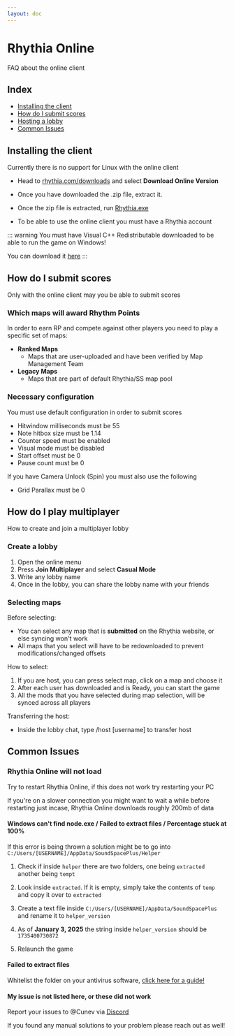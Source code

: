 ```yaml
---
layout: doc
---
```


# Rhythia Online
FAQ about the online client

## Index

- [Installing the client](#installing-the-client)
- [How do I submit scores](#how-do-i-submit-scores)
- [Hosting a lobby](#hosting-a-lobby)
- [Common Issues](#common-issues)

## Installing the client

Currently there is no support for Linux with the online client

- Head to [rhythia.com/downloads](https://www.rhythia.com/downloads) and select __Download Online Version__

- Once you have downloaded the .zip file, extract it.

- Once the zip file is extracted, run <u>Rhythia.exe</u>

- To be able to use the online client you must have a Rhythia account

::: warning
You must have Visual C++ Redistributable downloaded to be able to run the game on Windows!

You can download it [here](https://learn.microsoft.com/en-us/cpp/windows/latest-supported-vc-redist?view=msvc-170)
:::

## How do I submit scores
Only with the online client may you be able to submit scores

### Which maps will award Rhythm Points
In order to earn RP and compete against other players you need to play a specific set of maps:
- __Ranked Maps__
    - Maps that are user-uploaded and have been verified by Map Management Team
- __Legacy Maps__
    - Maps that are part of default Rhythia/SS map pool

### Necessary configuration
You must use default configuration in order to submit scores

- Hitwindow milliseconds must be 55
- Note hitbox size must be 1.14
- Counter speed must be enabled
- Visual mode must be disabled
- Start offset must be 0
- Pause count must be 0

If you have Camera Unlock (Spin) you must also use the following

- Grid Parallax must be 0

## How do I play multiplayer
How to create and join a multiplayer lobby

### Create a lobby
1. Open the online menu
2. Press __Join Multiplayer__ and select __Casual Mode__
3. Write any lobby name
4. Once in the lobby, you can share the lobby name with your friends

### Selecting maps
Before selecting:

- You can select any map that is __submitted__ on the Rhythia website, or else syncing won't work
- All maps that you select will have to be redownloaded to prevent modifications/changed offsets

How to select:

1. If you are host, you can press select map, click on a map and choose it
2. After each user has downloaded and is Ready, you can start the game
3. All the mods that you have selected during map selection, will be synced across all players

Transferring the host:

- Inside the lobby chat, type /host \[username] to transfer host

## Common Issues

### Rhythia Online will not load
Try to restart Rhythia Online, if this does not work try restarting your PC

If you're on a slower connection you might want to wait a while before restarting just incase, Rhythia Online downloads roughly 200mb of data

#### Windows can't find node.exe / Failed to extract files / Percentage stuck at 100%
If this error is being thrown a solution might be to go into ```C:/Users/[USERNAME]/AppData/SoundSpacePlus/Helper```

1. Check if inside ```helper``` there are two folders, one being ```extracted``` another being ```tempt```

2. Look inside ```extracted```. If it is empty, simply take the contents of ```temp``` and copy it over to ```extracted```

3. Create a text file inside ```C:/Users/[USERNAME]/AppData/SoundSpacePlus``` and rename it to ```helper_version```

4. As of __January 3, 2025__ the string inside ```helper_version``` should be ```1735400730872```

4. Relaunch the game

#### Failed to extract files
Whitelist the folder on your antivirus software, [click here for a guide!](https://support.microsoft.com/en-us/windows/add-an-exclusion-to-windows-security-811816c0-4dfd-af4a-47e4-c301afe13b26)

#### My issue is not listed here, or these did not work
Report your issues to @Cunev via [Discord](https://discord.gg/rhythia)

If you found any manual solutions to your problem please reach out as well!